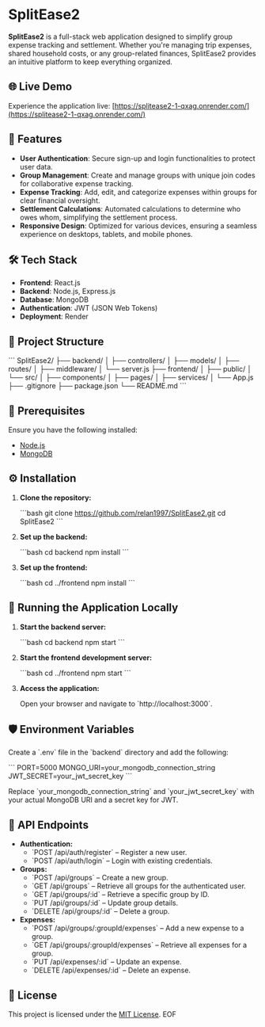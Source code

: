 # SplitEase2

**SplitEase2** is a full-stack web application designed to simplify group expense tracking and settlement. Whether you're managing trip expenses, shared household costs, or any group-related finances, SplitEase2 provides an intuitive platform to keep everything organized.

## 🌐 Live Demo

Experience the application live: [https://splitease2-1-qxag.onrender.com/](https://splitease2-1-qxag.onrender.com/)

## 🚀 Features

- **User Authentication**: Secure sign-up and login functionalities to protect user data.
- **Group Management**: Create and manage groups with unique join codes for collaborative expense tracking.
- **Expense Tracking**: Add, edit, and categorize expenses within groups for clear financial oversight.
- **Settlement Calculations**: Automated calculations to determine who owes whom, simplifying the settlement process.
- **Responsive Design**: Optimized for various devices, ensuring a seamless experience on desktops, tablets, and mobile phones.

## 🛠️ Tech Stack

- **Frontend**: React.js
- **Backend**: Node.js, Express.js
- **Database**: MongoDB
- **Authentication**: JWT (JSON Web Tokens)
- **Deployment**: Render

## 📂 Project Structure

\`\`\`
SplitEase2/
├── backend/
│   ├── controllers/
│   ├── models/
│   ├── routes/
│   ├── middleware/
│   └── server.js
├── frontend/
│   ├── public/
│   └── src/
│       ├── components/
│       ├── pages/
│       ├── services/
│       └── App.js
├── .gitignore
├── package.json
└── README.md
\`\`\`

## 🧰 Prerequisites

Ensure you have the following installed:

- [Node.js](https://nodejs.org/)
- [MongoDB](https://www.mongodb.com/)

## ⚙️ Installation

1. **Clone the repository:**

   \`\`\`bash
   git clone https://github.com/relan1997/SplitEase2.git
   cd SplitEase2
   \`\`\`

2. **Set up the backend:**

   \`\`\`bash
   cd backend
   npm install
   \`\`\`

3. **Set up the frontend:**

   \`\`\`bash
   cd ../frontend
   npm install
   \`\`\`

## 🧪 Running the Application Locally

1. **Start the backend server:**

   \`\`\`bash
   cd backend
   npm start
   \`\`\`

2. **Start the frontend development server:**

   \`\`\`bash
   cd ../frontend
   npm start
   \`\`\`

3. **Access the application:**

   Open your browser and navigate to \`http://localhost:3000\`.

## 🛡️ Environment Variables

Create a \`.env\` file in the \`backend\` directory and add the following:

\`\`\`
PORT=5000
MONGO_URI=your_mongodb_connection_string
JWT_SECRET=your_jwt_secret_key
\`\`\`

Replace \`your_mongodb_connection_string\` and \`your_jwt_secret_key\` with your actual MongoDB URI and a secret key for JWT.

## 🧾 API Endpoints

- **Authentication:**
  - \`POST /api/auth/register\` – Register a new user.
  - \`POST /api/auth/login\` – Login with existing credentials.
- **Groups:**
  - \`POST /api/groups\` – Create a new group.
  - \`GET /api/groups\` – Retrieve all groups for the authenticated user.
  - \`GET /api/groups/:id\` – Retrieve a specific group by ID.
  - \`PUT /api/groups/:id\` – Update group details.
  - \`DELETE /api/groups/:id\` – Delete a group.
- **Expenses:**
  - \`POST /api/groups/:groupId/expenses\` – Add a new expense to a group.
  - \`GET /api/groups/:groupId/expenses\` – Retrieve all expenses for a group.
  - \`PUT /api/expenses/:id\` – Update an expense.
  - \`DELETE /api/expenses/:id\` – Delete an expense.


## 📄 License

This project is licensed under the [MIT License](LICENSE).
EOF
